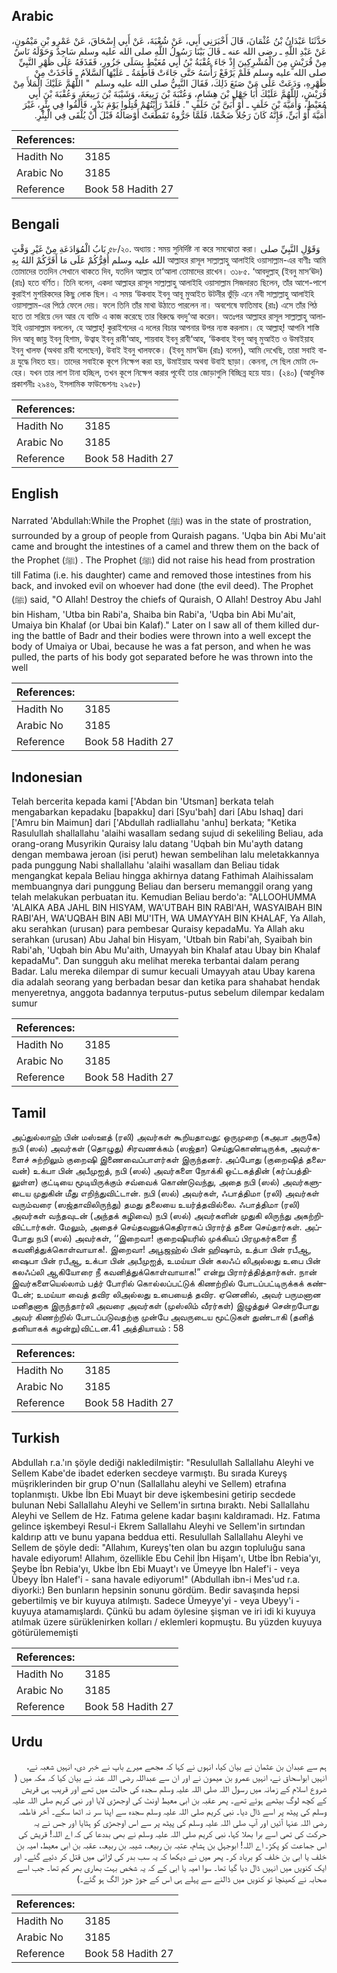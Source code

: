 ## Arabic


<div dir="rtl" lang="ar" style={{fontSize:'larger',backgroundColor:'#f8f9fa',padding:20}}>
حَدَّثَنَا عَبْدَانُ بْنُ عُثْمَانَ، قَالَ أَخْبَرَنِي أَبِي، عَنْ شُعْبَةَ، عَنْ أَبِي إِسْحَاقَ، عَنْ عَمْرِو بْنِ مَيْمُونٍ، عَنْ عَبْدِ اللَّهِ ـ رضى الله عنه ـ قَالَ بَيْنَا رَسُولُ اللَّهِ صلى الله عليه وسلم سَاجِدٌ وَحَوْلَهُ نَاسٌ مِنْ قُرَيْشٍ مِنَ الْمُشْرِكِينَ إِذْ جَاءَ عُقْبَةُ بْنُ أَبِي مُعَيْطٍ بِسَلَى جَزُورٍ، فَقَذَفَهُ عَلَى ظَهْرِ النَّبِيِّ صلى الله عليه وسلم فَلَمْ يَرْفَعْ رَأْسَهُ حَتَّى جَاءَتْ فَاطِمَةُ ـ عَلَيْهَا السَّلاَمُ ـ فَأَخَذَتْ مِنْ ظَهْرِهِ، وَدَعَتْ عَلَى مَنْ صَنَعَ ذَلِكَ، فَقَالَ النَّبِيُّ صلى الله عليه وسلم ‏ "‏ اللَّهُمَّ عَلَيْكَ الْمَلأَ مِنْ قُرَيْشٍ، اللَّهُمَّ عَلَيْكَ أَبَا جَهْلِ بْنَ هِشَامٍ، وَعُتْبَةَ بْنَ رَبِيعَةَ، وَشَيْبَةَ بْنَ رَبِيعَةَ، وَعُقْبَةَ بْنَ أَبِي مُعَيْطٍ، وَأُمَيَّةَ بْنَ خَلَفٍ ـ أَوْ أُبَىَّ بْنَ خَلَفٍ ‏"‏‏.‏ فَلَقَدْ رَأَيْتُهُمْ قُتِلُوا يَوْمَ بَدْرٍ، فَأُلْقُوا فِي بِئْرٍ، غَيْرَ أُمَيَّةَ أَوْ أُبَىٍّ، فَإِنَّهُ كَانَ رَجُلاً ضَخْمًا، فَلَمَّا جَرُّوهُ تَقَطَّعَتْ أَوْصَالُهُ قَبْلَ أَنْ يُلْقَى فِي الْبِئْرِ‏.‏
</div>
<div style={{backgroundColor:'#f8f9fa',padding:20, marginBottom: 10}}><table> <thead> <tr> <th>References:</th> <th></th> </tr> </thead> <tbody><tr><td>Hadith No</td><td>3185</td></tr><tr><td>Arabic No</td><td>3185</td></tr><tr><td>Reference</td><td>Book 58 Hadith 27</td></tr></tbody></table></div>

## Bengali


<div dir="ltr" lang="bn" style={{fontSize:'larger',backgroundColor:'#f8f9fa',padding:20}}>
بَابُ الْمُوَادَعَةِ مِنْ غَيْرِ وَقْتٍ ৫৮/২০. অধ্যায় : সময় সুনির্দিষ্ট না করে সমঝোতা করা। وَقَوْلِ النَّبِيِّ صلى الله عليه وسلم أُقِرُّكُمْ عَلَى مَا أَقَرَّكُمْ اللهُ بِهِ আল্লাহর রাসূল সাল্লাল্লাহু আলাইহি ওয়াসাল্লাম-এর বাণীঃ আমি তোমাদের ততদিন সেখানে থাকতে দিব, যতদিন আল্লাহ তা‘আলা তোমাদের রাখেন। ৩১৮৫. ‘আবদুল্লাহ্ (ইবনু মাস‘ঊদ) (রাঃ) হতে বর্ণিত। তিনি বলেন, একদা আল্লাহর রাসূল সাল্লাল্লাহু আলাইহি ওয়াসাল্লাম সিজদারত ছিলেন, তাঁর আশে-পাশে কুরাইশ মুশরিকদের কিছু লোক ছিল। এ সময় ‘উকবাহ ইবনু আবূ মুআইত উটনীর ভুঁড়ি এনে নবী সাল্লাল্লাহু আলাইহি ওয়াসাল্লাম-এর পিঠে ফেলে দেয়। ফলে তিনি তাঁর মাথা উঠাতে পারলেন না। অবশেষে ফাতিমাহ (রাঃ) এসে তাঁর পিঠ হতে তা সরিয়ে দেন আর যে ব্যক্তি এ কাজ করেছে তার বিরুদ্ধে বদদু‘আ করেন। অতঃপর আল্লাহর রাসূল সাল্লাল্লাহু আলাইহি ওয়াসাল্লাম বললেন, হে আল্লাহ্! কুরাইশদের এ দলের বিচার আপনার উপর ন্যস্ত করলাম। হে আল্লাহ্! আপনি শাস্তি দিন আবূ জাহ্ল ইবনু হিশাম, উত্বাহ ইবনু রাবী‘আহ, শায়বাহ ইবনু রাবী‘আহ, ‘উকবাহ ইবনু আবূ মুআইত ও উমাইয়াহ ইবনু খালফ (অথবা রাবী বলেছেন), উবাই ইবনু খালফকে। (ইবনু মাস‘ঊদ (রাঃ) বলেন), আমি দেখেছি, তারা সবাই বাদ্র যুদ্ধে নিহত হয়। তাদের সবাইকে কূপে নিক্ষেপ করা হয়, উমাইয়াহ অথবা উবাই ছাড়া। কেননা, সে ছিল মোটা দেহের। যখন তার লাশ টানা হচ্ছিল, তখন কূপে নিক্ষেপ করার পূর্বেই তার জোড়াগুলি বিচ্ছিন্ন হয়ে যায়। (২৪০) (আধুনিক প্রকাশনীঃ ২৯৪৬, ইসলামিক ফাউন্ডেশনঃ ২৯৫৮)
</div>
<div style={{backgroundColor:'#f8f9fa',padding:20, marginBottom: 10}}><table> <thead> <tr> <th>References:</th> <th></th> </tr> </thead> <tbody><tr><td>Hadith No</td><td>3185</td></tr><tr><td>Arabic No</td><td>3185</td></tr><tr><td>Reference</td><td>Book 58 Hadith 27</td></tr></tbody></table></div>

## English


<div dir="ltr" lang="en" style={{fontSize:'larger',backgroundColor:'#f8f9fa',padding:20}}>
Narrated 'Abdullah:While the Prophet (ﷺ) was in the state of prostration, surrounded by a group of people from Quraish pagans. 'Uqba bin Abi Mu'ait came and brought the intestines of a camel and threw them on the back of the Prophet (ﷺ) . The Prophet (ﷺ) did not raise his head from prostration till Fatima (i.e. his daughter) came and removed those intestines from his back, and invoked evil on whoever had done (the evil deed). The Prophet (ﷺ) said, "O Allah! Destroy the chiefs of Quraish, O Allah! Destroy Abu Jahl bin Hisham, 'Utba bin Rabi'a, Shaiba bin Rabi'a, 'Uqba bin Abi Mu'ait, Umaiya bin Khalaf (or Ubai bin Kalaf)." Later on I saw all of them killed during the battle of Badr and their bodies were thrown into a well except the body of Umaiya or Ubai, because he was a fat person, and when he was pulled, the parts of his body got separated before he was thrown into the well
</div>
<div style={{backgroundColor:'#f8f9fa',padding:20, marginBottom: 10}}><table> <thead> <tr> <th>References:</th> <th></th> </tr> </thead> <tbody><tr><td>Hadith No</td><td>3185</td></tr><tr><td>Arabic No</td><td>3185</td></tr><tr><td>Reference</td><td>Book 58 Hadith 27</td></tr></tbody></table></div>

## Indonesian


<div dir="ltr" lang="id" style={{fontSize:'larger',backgroundColor:'#f8f9fa',padding:20}}>
Telah bercerita kepada kami ['Abdan bin 'Utsman] berkata telah mengabarkan kepadaku [bapakku] dari [Syu'bah] dari [Abu Ishaq] dari ['Amru bin Maimun] dari ['Abdullah radliallahu 'anhu] berkata; "Ketika Rasulullah shallallahu 'alaihi wasallam sedang sujud di sekeliling Beliau, ada orang-orang Musyrikin Quraisy lalu datang 'Uqbah bin Mu'ayth datang dengan membawa jeroan (isi perut) hewan sembelihan lalu meletakkannya pada punggung Nabi shallallahu 'alaihi wasallam dan Beliau tidak mengangkat kepala Beliau hingga akhirnya datang Fathimah Alaihissalam membuangnya dari punggung Beliau dan berseru memanggil orang yang telah melakukan perbuatan itu. Kemudian Beliau berdo'a: "ALLOOHUMMA 'ALAIKA ABA JAHL BIN HISYAM, WA'UTBAH BIN RABI'AH, WASYAIBAH BIN RABI'AH, WA'UQBAH BIN ABI MU'ITH, WA UMAYYAH BIN KHALAF, Ya Allah, aku serahkan (urusan) para pembesar Quraisy kepadaMu. Ya Allah aku serahkan (urusan) Abu Jahal bin Hisyam, 'Utbah bin Rabi'ah, Syaibah bin Rabi'ah, 'Uqbah bin Abu Mu'aith, Umayyah bin Khalaf atau Ubay bin Khalaf kepadaMu". Dan sungguh aku melihat mereka terbantai dalam perang Badar. Lalu mereka dilempar di sumur kecuali Umayyah atau Ubay karena dia adalah seorang yang berbadan besar dan ketika para shahabat hendak menyeretnya, anggota badannya terputus-putus sebelum dilempar kedalam sumur
</div>
<div style={{backgroundColor:'#f8f9fa',padding:20, marginBottom: 10}}><table> <thead> <tr> <th>References:</th> <th></th> </tr> </thead> <tbody><tr><td>Hadith No</td><td>3185</td></tr><tr><td>Arabic No</td><td>3185</td></tr><tr><td>Reference</td><td>Book 58 Hadith 27</td></tr></tbody></table></div>

## Tamil


<div dir="ltr" lang="ta" style={{fontSize:'larger',backgroundColor:'#f8f9fa',padding:20}}>
அப்துல்லாஹ் பின் மஸ்ஊத் (ரலி) அவர்கள் கூறியதாவது: ஒருமுறை (கஅபா அருகே) நபி (ஸல்) அவர்கள் (தொழுது) சிரவணக்கம் (ஸஜ்தா) செய்துகொண்டிருக்க, அவர்களைச் சுற்றிலும் குறைஷி இணைவைப்பாளர்கள் இருந்தனர். அப்போது (குறைஷித் தலைவன்) உக்பா பின் அபீமுஐத், நபி (ஸல்) அவர்களை நோக்கி ஒட்டகத்தின் (கர்ப்பத்திலுள்ள) குட்டியை மூடியிருக்கும் சவ்வைக் கொண்டுவந்து, அதை நபி (ஸல்) அவர்களுடைய முதுகின் மீது எறிந்துவிட்டான். நபி (ஸல்) அவர்கள், ஃபாத்திமா (ரலி) அவர்கள் வரும்வரை (ஸஜ்தாவிலிருந்து) தமது தலையை உயர்த்தவில்லை. ஃபாத்திமா (ரலி) அவர்கள் வந்தவுடன் (அந்தக் கழிவை) நபி (ஸல்) அவர்களின் முதுகி லிருந்து அகற்றிவிட்டார்கள். மேலும், அதைச் செய்தவனுக்கெதிராகப் பிரார்த் தனை செய்தார்கள். அப்போது நபி (ஸல்) அவர்கள், ‘‘இறைவா! குறைஷியரில் முக்கியப் பிரமுகர்களை நீ கவனித்துக்கொள்வாயாக!. இறைவா! அபூஜஹ்ல் பின் ஹிஷாம், உத்பா பின் ரபீஆ, ஷைபா பின் ரபீஆ, உக்பா பின் அபீமுஐத், உமய்யா பின் கலஃப் லிஅல்லது உபை பின் கலஃப்லி ஆகியோரை நீ கவனித்துக்கொள்வாயாக!” என்று பிரார்த்தித்தார்கள். நான் இவர்களையெல்லாம் பத்ர் போரில் கொல்லப்பட்டுக் கிணற்றில் போடப்பட்டிருக்கக் கண்டேன்; உமய்யா வைத் தவிர லிஅல்லது உபையைத் தவிர. ஏனெனில், அவர் பருமனான மனிதனாக இருந்தார்லி அவரை அவர்கள் (முஸ்லிம் வீரர்கள்) இழுத்துச் சென்றபோது அவர் கிணற்றில் போடப்படுவதற்கு முன்பே அவருடைய மூட்டுகள் துண்டாகி (தனித் தனியாகக் கழன்று)விட்டன.41 அத்தியாயம் : 58
</div>
<div style={{backgroundColor:'#f8f9fa',padding:20, marginBottom: 10}}><table> <thead> <tr> <th>References:</th> <th></th> </tr> </thead> <tbody><tr><td>Hadith No</td><td>3185</td></tr><tr><td>Arabic No</td><td>3185</td></tr><tr><td>Reference</td><td>Book 58 Hadith 27</td></tr></tbody></table></div>

## Turkish


<div dir="ltr" lang="tr" style={{fontSize:'larger',backgroundColor:'#f8f9fa',padding:20}}>
Abdullah r.a.'ın şöyle dediği nakledilmiştir: "Resulullah Sallallahu Aleyhi ve Sellem Kabe'de ibadet ederken secdeye varmıştı. Bu sırada Kureyş müşriklerinden bir grup O'nun (Sallallahu aleyhi ve Sellem) etrafına toplanmıştı. Ukbe İbn Ebi Muayt bir deve işkembesini getirip secdede bulunan Nebi Sallallahu Aleyhi ve Sellem'in sırtına bıraktı. Nebi Sallallahu Aleyhi ve Sellem de Hz. Fatıma gelene kadar başını kaldıramadı. Hz. Fatıma gelince işkembeyi Resul-i Ekrem Sallallahu Aleyhi ve Sellem'in sırtından kaldırıp attı ve bunu yapana beddua etti. Resulullah Sallallahu Aleyhi ve Sellem de şöyle dedi: "Allahım, Kureyş'ten olan bu azgın topluluğu sana havale ediyorum! Allahım, özellikle Ebu Cehil İbn Hişam'ı, Utbe İbn Rebia'yı, Şeybe İbn Rebia'yı, Ukbe İbn Ebi Muayt'ı ve Ümeyye İbn Halef'i - veya Übeyy İbn Halef'i - sana havale ediyorum!" (Abdullah ibn-i Mes'ud r.a. diyorki:) Ben bunların hepsinin sonunu gördüm. Bedir savaşında hepsi gebertilmiş ve bir kuyuya atılmıştı. Sadece Ümeyye'yi - veya Ubeyy'i - kuyuya atamamışlardı. Çünkü bu adam öylesine şişman ve iri idi ki kuyuya atılmak üzere sürüklenirken kolları / eklemleri kopmuştu. Bu yüzden kuyuya götürülememişti
</div>
<div style={{backgroundColor:'#f8f9fa',padding:20, marginBottom: 10}}><table> <thead> <tr> <th>References:</th> <th></th> </tr> </thead> <tbody><tr><td>Hadith No</td><td>3185</td></tr><tr><td>Arabic No</td><td>3185</td></tr><tr><td>Reference</td><td>Book 58 Hadith 27</td></tr></tbody></table></div>

## Urdu


<div dir="rtl" lang="ur" style={{fontSize:'larger',backgroundColor:'#f8f9fa',padding:20}}>
ہم سے عبدان بن عثمان نے بیان کیا، انہوں نے کہا کہ مجھے میرے باپ نے خبر دی، انہیں شعبہ نے، انہیں ابواسحاق نے، انہیں عمرو بن میمون نے اور ان سے عبداللہ رضی اللہ عنہ نے بیان کیا کہ مکہ میں ( شروع اسلام کے زمانہ میں رسول اللہ صلی اللہ علیہ وسلم سجدہ کی حالت میں تھے اور قریب ہی قریش کے کچھ لوگ بیٹھے ہوئے تھے۔ پھر عقبہ بن ابی معیط اونٹ کی اوجھڑی لایا اور نبی کریم صلی اللہ علیہ وسلم کی پیٹھ پر اسے ڈال دیا۔ نبی کریم صلی اللہ علیہ وسلم سجدہ سے اپنا سر نہ اٹھا سکے۔ آخر فاطمہ رضی اللہ عنہا آئیں اور آپ صلی اللہ علیہ وسلم کی پیٹھ پر سے اس اوجھڑی کو ہٹایا اور جس نے یہ حرکت کی تھی اسے برا بھلا کہا، نبی کریم صلی اللہ علیہ وسلم نے بھی بددعا کی کہ اے اللہ! قریش کی اس جماعت کو پکڑ۔ اے اللہ! ابوجہل بن ہشام، عتبہ بن ربیعہ، شیبہ بن ربیعہ، عقبہ بن ابی معیط، امیہ بن خلف یا ابی بن خلف کو برباد کر۔ پھر میں نے دیکھا کہ یہ سب بدر کی لڑائی میں قتل کر دئیے گئے۔ اور ایک کنویں میں انہیں ڈال دیا گیا تھا۔ سوا امیہ یا ابی کے کہ یہ شخص بہت بھاری بھر کم تھا۔ جب اسے صحابہ نے کھینچا تو کنویں میں ڈالنے سے پہلے ہی اس کے جوڑ جوڑ الگ ہو گئے۔)
</div>
<div style={{backgroundColor:'#f8f9fa',padding:20, marginBottom: 10}}><table> <thead> <tr> <th>References:</th> <th></th> </tr> </thead> <tbody><tr><td>Hadith No</td><td>3185</td></tr><tr><td>Arabic No</td><td>3185</td></tr><tr><td>Reference</td><td>Book 58 Hadith 27</td></tr></tbody></table></div>